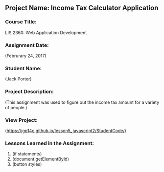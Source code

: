 ## Project Name:  Income Tax Calculator Application

### Course Title:
LIS 2360:  Web Application Development

### Assignment Date:  
(Februrary 24, 2017)

### Student Name:  
(Jack Porter)

### Project Description:
(This assignment was used to figure out the income tax amount for a variety of people.)

### View Project:
(https://jgp14c.github.io/lesson5_javascript2/StudentCode/)

### Lessons Learned in the Assignment:
1. (if statements)
2. (document.getElementById)
3. (button styles)
